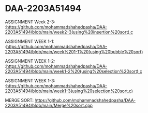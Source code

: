 # DAA-2203A51494

ASSIGNMENT Week 2-3:   :https://github.com/mohammadshahedpasha/DAA-2203A51494/blob/main/week2-3(using%20insertion%20sort).c


ASSIGNMENT WEEK 1-1:  :https://github.com/mohammadshahedpasha/DAA-2203A51494/blob/main/week%201-1%20(using%20bubble%20sort)


ASSIGNMENT WEEK 1-2:  :https://github.com/mohammadshahedpasha/DAA-2203A51494/blob/main/week1-2%20(using%20selection%20sort).c


ASSIGNMENT WEEK 1-3:  :https://github.com/mohammadshahedpasha/DAA-2203A51494/blob/main/week1-3(using%20selection%20sort.c)


MERGE SORT: https://github.com/mohammadshahedpasha/DAA-2203A51494/blob/main/Merge%20sort.cpp
